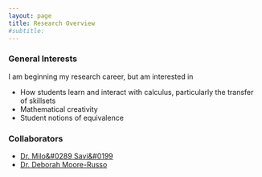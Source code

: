 ```yaml
---
layout: page
title: Research Overview
#subtitle: 
---
```


### General Interests

I am beginning my research career, but am interested in 
- How students learn and interact with calculus, particularly the transfer of skillsets
- Mathematical creativity
- Student notions of equivalence

### Collaborators
- [Dr. Milo&#0289 Savi&#0199](http://www.milossavic.com/)
- [Dr. Deborah Moore-Russo](https://dmr.oucreate.com/)

